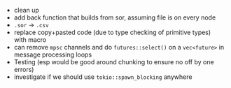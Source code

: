 - clean up
- add back function that builds from sor, assuming file is on every node
- `.sor` -> `.csv`
- replace copy+pasted code (due to type checking of primitive types) with macro
- can remove `mpsc` channels and do `futures::select()` on a `vec<future>` in 
  message processing loops
- Testing (esp would be good around chunking to ensure no off by one errors)
- investigate if we should use `tokio::spawn_blocking` anywhere

